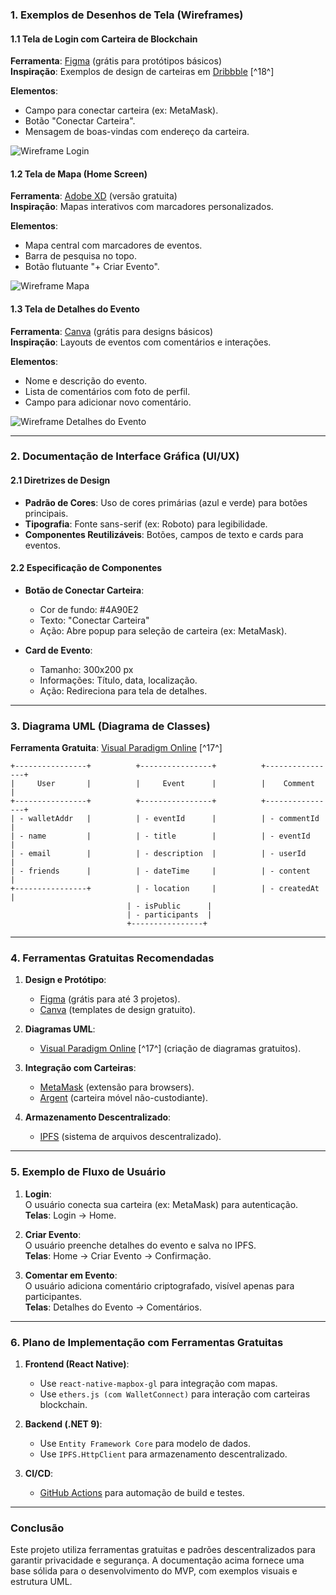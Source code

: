 ### **1. Exemplos de Desenhos de Tela (Wireframes)**

#### **1.1 Tela de Login com Carteira de Blockchain**
**Ferramenta**: [Figma](https://www.figma.com) (grátis para protótipos básicos)  
**Inspiração**: Exemplos de design de carteiras em [Dribbble](https://dribbble.com/tags/wallet-ui) [^18^]  

**Elementos**:
- Campo para conectar carteira (ex: MetaMask).
- Botão "Conectar Carteira".
- Mensagem de boas-vindas com endereço da carteira.

![Wireframe Login](https://via.placeholder.com/300x500?text=Tela+de+Login+com+Carteira)

#### **1.2 Tela de Mapa (Home Screen)**
**Ferramenta**: [Adobe XD](https://www.adobe.com/br/products/xd.html) (versão gratuita)  
**Inspiração**: Mapas interativos com marcadores personalizados.

**Elementos**:
- Mapa central com marcadores de eventos.
- Barra de pesquisa no topo.
- Botão flutuante "+ Criar Evento".

![Wireframe Mapa](https://via.placeholder.com/300x500?text=Tela+de+Mapa+Interativo)

#### **1.3 Tela de Detalhes do Evento**
**Ferramenta**: [Canva](https://www.canva.com) (grátis para designs básicos)  
**Inspiração**: Layouts de eventos com comentários e interações.

**Elementos**:
- Nome e descrição do evento.
- Lista de comentários com foto de perfil.
- Campo para adicionar novo comentário.

![Wireframe Detalhes do Evento](https://via.placeholder.com/300x500?text=Tela+de+Detalhes+do+Evento)

---

### **2. Documentação de Interface Gráfica (UI/UX)**

#### **2.1 Diretrizes de Design**
- **Padrão de Cores**: Uso de cores primárias (azul e verde) para botões principais.
- **Tipografia**: Fonte sans-serif (ex: Roboto) para legibilidade.
- **Componentes Reutilizáveis**: Botões, campos de texto e cards para eventos.

#### **2.2 Especificação de Componentes**
- **Botão de Conectar Carteira**:  
  - Cor de fundo: #4A90E2  
  - Texto: "Conectar Carteira"  
  - Ação: Abre popup para seleção de carteira (ex: MetaMask).

- **Card de Evento**:  
  - Tamanho: 300x200 px  
  - Informações: Título, data, localização.  
  - Ação: Redireciona para tela de detalhes.

---

### **3. Diagrama UML (Diagrama de Classes)**

**Ferramenta Gratuita**: [Visual Paradigm Online](https://online.visual-paradigm.com/pt/) [^17^]  

```plaintext
+----------------+          +----------------+          +----------------+
|     User       |          |     Event      |          |    Comment     |
+----------------+          +----------------+          +----------------+
| - walletAddr   |          | - eventId      |          | - commentId    |
| - name         |          | - title        |          | - eventId      |
| - email        |          | - description  |          | - userId       |
| - friends      |          | - dateTime     |          | - content      |
+----------------+          | - location     |          | - createdAt    |
                          | - isPublic      |
                          | - participants  |
                          +----------------+
```

---

### **4. Ferramentas Gratuitas Recomendadas**

1. **Design e Protótipo**:
   - [Figma](https://www.figma.com) (grátis para até 3 projetos).
   - [Canva](https://www.canva.com) (templates de design gratuito).

2. **Diagramas UML**:
   - [Visual Paradigm Online](https://online.visual-paradigm.com/pt/) [^17^] (criação de diagramas gratuitos).

3. **Integração com Carteiras**:
   - [MetaMask](https://metamask.io) (extensão para browsers).
   - [Argent](https://argent.xyz) (carteira móvel não-custodiante).

4. **Armazenamento Descentralizado**:
   - [IPFS](https://ipfs.io) (sistema de arquivos descentralizado).

---

### **5. Exemplo de Fluxo de Usuário**

1. **Login**:  
   O usuário conecta sua carteira (ex: MetaMask) para autenticação.  
   **Telas**: Login → Home.

2. **Criar Evento**:  
   O usuário preenche detalhes do evento e salva no IPFS.  
   **Telas**: Home → Criar Evento → Confirmação.

3. **Comentar em Evento**:  
   O usuário adiciona comentário criptografado, visível apenas para participantes.  
   **Telas**: Detalhes do Evento → Comentários.

---

### **6. Plano de Implementação com Ferramentas Gratuitas**

1. **Frontend (React Native)**:
   - Use `react-native-mapbox-gl` para integração com mapas.
   - Use `ethers.js (com WalletConnect)` para interação com carteiras blockchain.

2. **Backend (.NET 9)**:
   - Use `Entity Framework Core` para modelo de dados.
   - Use `IPFS.HttpClient` para armazenamento descentralizado.

3. **CI/CD**:  
   - [GitHub Actions](https://github.com/features/actions) para automação de build e testes.

---

### **Conclusão**
Este projeto utiliza ferramentas gratuitas e padrões descentralizados para garantir privacidade e segurança. A documentação acima fornece uma base sólida para o desenvolvimento do MVP, com exemplos visuais e estrutura UML.
